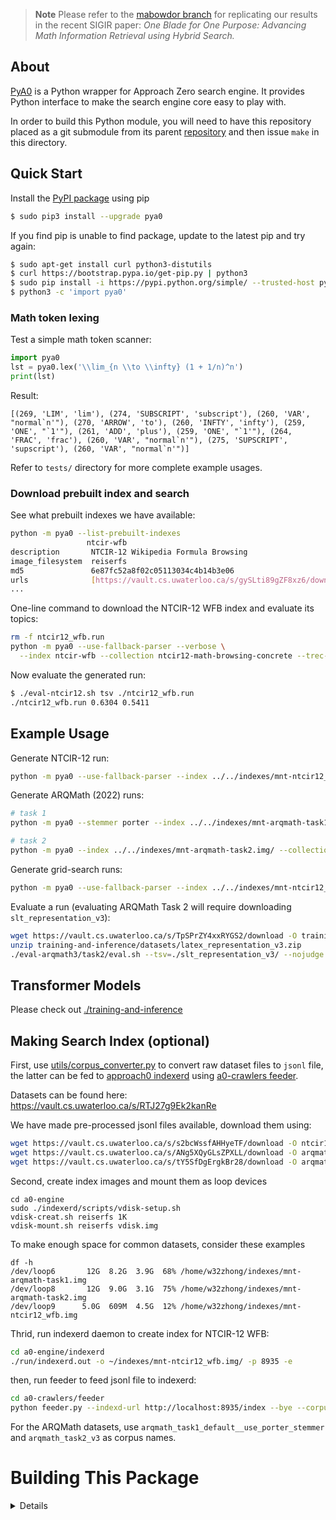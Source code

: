 > **Note**
> Please refer to the [mabowdor branch](https://github.com/approach0/pya0/tree/mabowdor)
> for replicating our results in the recent SIGIR paper:
> *One Blade for One Purpose: Advancing Math Information Retrieval using Hybrid Search.*

## About
[PyA0]((https://github.com/approach0/pya0)) is a Python wrapper for Approach Zero search engine.
It provides Python interface to make the search engine core easy to play with.

In order to build this Python module, you will need to have this repository placed as a git submodule from its parent [repository](https://github.com/approach0/search-engine) and then issue `make` in this directory.

## Quick Start
Install the [PyPI package](https://pypi.org/project/pya0/) using pip
```sh
$ sudo pip3 install --upgrade pya0
```

If you find pip is unable to find package, update to the latest pip and try again:
```sh
$ sudo apt-get install curl python3-distutils
$ curl https://bootstrap.pypa.io/get-pip.py | python3
$ sudo pip install -i https://pypi.python.org/simple/ --trusted-host pypi.org pya0
$ python3 -c 'import pya0'
```
### Math token lexing
Test a simple math token scanner:
```py
import pya0
lst = pya0.lex('\\lim_{n \\to \\infty} (1 + 1/n)^n')
print(lst)
```
Result:
```
[(269, 'LIM', 'lim'), (274, 'SUBSCRIPT', 'subscript'), (260, 'VAR', "normal`n'"), (270, 'ARROW', 'to'), (260, 'INFTY', 'infty'), (259, 'ONE', "`1'"), (261, 'ADD', 'plus'), (259, 'ONE', "`1'"), (264, 'FRAC', 'frac'), (260, 'VAR', "normal`n'"), (275, 'SUPSCRIPT', 'supscript'), (260, 'VAR', "normal`n'")]
```

Refer to `tests/` directory for more complete example usages.

### Download prebuilt index and search
See what prebuilt indexes we have available:
```sh
python -m pya0 --list-prebuilt-indexes
                 ntcir-wfb                                                  
description       NTCIR-12 Wikipedia Formula Browsing                       
image_filesystem  reiserfs                                                  
md5               6e87fc52a8f02c05113034c4b14b3e06                          
urls              [https://vault.cs.uwaterloo.ca/s/gySLti89gZF8xz6/download]
...
```

One-line command to download the NTCIR-12 WFB index and evaluate its topics:
```sh
rm -f ntcir12_wfb.run
python -m pya0 --use-fallback-parser --verbose \
  --index ntcir-wfb --collection ntcir12-math-browsing-concrete --trec-output ntcir12_wfb.run
```

Now evaluate the generated run:
```sh
$ ./eval-ntcir12.sh tsv ./ntcir12_wfb.run
./ntcir12_wfb.run 0.6304 0.5411
```

## Example Usage
Generate NTCIR-12 run:
```sh
python -m pya0 --use-fallback-parser --index ../../indexes/mnt-ntcir12_wfb.img/ --collection ntcir12-math-browsing-concrete --trec-output runs/ntcir12_wfb.run
```

Generate ARQMath (2022) runs:
```sh
# task 1
python -m pya0 --stemmer porter --index ../../indexes/mnt-arqmath-task1.img/ --collection arqmath-2022-task1-manual --trec-output runs/arqmath_task1.run

# task 2
python -m pya0 --index ../../indexes/mnt-arqmath-task2.img/ --collection arqmath-2022-task2-refined --trec-output runs/arqmath_task2.run
```

Generate grid-search runs:
```sh
python -m pya0 --use-fallback-parser --index ../../indexes/mnt-ntcir12_wfb.img/ --collection ntcir12-math-browsing-concrete --auto-eval ./experiments/auto_eval--symbol-scores.tsv
```

Evaluate a run (evaluating ARQMath Task 2 will require downloading `slt_representation_v3`):
```sh
wget https://vault.cs.uwaterloo.ca/s/TpSPrZY4xxRYGS2/download -O training-and-inference/datasets/latex_representation_v3.zip
unzip training-and-inference/datasets/latex_representation_v3.zip
./eval-arqmath3/task2/eval.sh --tsv=./slt_representation_v3/ --nojudge
```

## Transformer Models
Please check out [./training-and-inference](./training-and-inference)

## Making Search Index (optional)
First, use [utils/corpus_converter.py](utils/corpus_converter.py) to convert raw dataset files to `jsonl` file, the latter can be fed to [approach0 indexerd](https://github.com/approach0/a0-engine) using [a0-crawlers feeder](https://github.com/approach0/a0-crawlers/tree/master/feeder).

Datasets can be found here: https://vault.cs.uwaterloo.ca/s/RTJ27g9Ek2kanRe

We have made pre-processed jsonl files available, download them using:
```sh
wget https://vault.cs.uwaterloo.ca/s/s2bcWssfAHHyeTF/download -O ntcir12_wfb.jsonl
wget https://vault.cs.uwaterloo.ca/s/ANg5XQyGLsZPXLL/download -O arqmath3_task1.jsonl
wget https://vault.cs.uwaterloo.ca/s/tY5SfDgErgkBr28/download -O arqmath3_task2.jsonl
```

Second, create index images and mount them as loop devices
```
cd a0-engine
sudo ./indexerd/scripts/vdisk-setup.sh
vdisk-creat.sh reiserfs 1K
vdisk-mount.sh reiserfs vdisk.img
```

To make enough space for common datasets, consider these examples
```
df -h
/dev/loop6       12G  8.2G  3.9G  68% /home/w32zhong/indexes/mnt-arqmath-task1.img
/dev/loop8       12G  9.0G  3.1G  75% /home/w32zhong/indexes/mnt-arqmath-task2.img
/dev/loop9      5.0G  609M  4.5G  12% /home/w32zhong/indexes/mnt-ntcir12_wfb.img
```

Thrid, run indexerd daemon to create index for NTCIR-12 WFB:
```sh
cd a0-engine/indexerd
./run/indexerd.out -o ~/indexes/mnt-ntcir12_wfb.img/ -p 8935 -e
```

then, run feeder to feed jsonl file to indexerd:
```sh
cd a0-crawlers/feeder
python feeder.py --indexd-url http://localhost:8935/index --bye --corpus ntcir12_wfb ./feeder.ini ~/corpus/ntcir12_wfb.jsonl
```

For the ARQMath datasets, use `arqmath_task1_default__use_porter_stemmer` and `arqmath_task2_v3` as corpus names.

# Building This Package
<details>

## Build for Local Package
Build and install package locally (for testing):
```sh
$ make clean
$ sudo python3 setup.py install
```
then, you can import as library from system path:
```py
import pya0
print(dir(pya0))
```

## Build for Manylinux Distribution
Install Docker:
```sh
apt-get update
which docker || curl -fsSL https://get.docker.com -o get-docker.sh
which docker || sh get-docker.sh
```

Pull and run image `quay.io/pypa/manylinux_2_24_x86_64` at the parent source directory of `approach0` and assume `$HOME` is where you put Indri and Jieba code:
```sh
sudo docker run -it -v `pwd`:/code -v $HOME:/host quay.io/pypa/manylinux_2_24_x86_64 bash
```

Inside docker container, build pya0 as instructed below, so that you have a linux wheel, e.g., `./dist/pya0-0.1-cp35-cp35m-linux_x86_64.whl`.

Typical build process:
```sh
# Inside docker, setup system environment...
apt update
apt install -y git build-essential g++ cmake wget flex bison python3
apt install -y libz-dev libevent-dev libopenmpi-dev libxml2-dev libfl-dev
apt install -y libiberty-dev
apt install -y build-essential python-dev python3-pip python3-venv
python3 -m pip install --upgrade build # install pip-build tool

# Now, start building (or if you enter from the quickstart image)...
cd /code
./configure --indri-path=/host/indri --jieba-path=/host/cppjieba
(cd /host/indri && make clean && make) # this one takes minutes to build
make clean && make
cd ./pya0 && make clean && make
```

Use `docker commit $(docker ps -q | head -1) quickstart` to save the container for later re-use:
```
sudo docker run -it -v `pwd`:/code -v $HOME:/host quickstart bash
```

Create a `pip` distribution package:
```sh
$ rm -rf dist wheelhouse
$ python3 -m build
```

## Upload to PyPI.org
Edit `setup.py` and bump up version number.

Install `twine`
```sh
$ apt install rustc libssl-dev libffi-dev
$ python3 -m pip install --user --upgrade twine
```

Then inspect the wheel:
```sh
$ auditwheel show ./dist/pya0-*.whl

pya0-0.1-cp35-cp35m-linux_x86_64.whl is consistent with the following
platform tag: "linux_x86_64".

The wheel references external versioned symbols in these system-
provided shared libraries: libgcc_s.so.1 with versions {'GCC_3.0'},
libz.so.1 with versions {'ZLIB_1.2.0', 'ZLIB_1.2.3.3',
'ZLIB_1.2.2.3'}, libstdc++.so.6 with versions {'GLIBCXX_3.4.10',
'GLIBCXX_3.4.11', 'GLIBCXX_3.4.21', 'GLIBCXX_3.4.15', 'CXXABI_1.3',
'CXXABI_1.3.8', 'GLIBCXX_3.4', 'CXXABI_1.3.9', 'GLIBCXX_3.4.9',
'CXXABI_1.3.1', 'GLIBCXX_3.4.20'}, libpthread.so.0 with versions
{'GLIBC_2.2.5', 'GLIBC_2.3.2', 'GLIBC_2.3.3'}, libc.so.6 with versions
{'GLIBC_2.7', 'GLIBC_2.17', 'GLIBC_2.3.4', 'GLIBC_2.15', 'GLIBC_2.3',
'GLIBC_2.3.2', 'GLIBC_2.4', 'GLIBC_2.22', 'GLIBC_2.2.5',
'GLIBC_2.14'}, libdl.so.2 with versions {'GLIBC_2.2.5'}, libm.so.6
with versions {'GLIBC_2.2.5'}, liblzma.so.5 with versions {'XZ_5.0'}

This constrains the platform tag to "manylinux_2_24_x86_64". In order
to achieve a more compatible tag, you would need to recompile a new
wheel from source on a system with earlier versions of these
libraries, such as a recent manylinux image.
```
the `auditwheel` suggests to use platform `manylinux_2_24_x86_64`.

Fix it to that platform:
```sh
$ auditwheel repair ./dist/*.whl --plat manylinux_2_24_x86_64 -w ./wheelhouse
INFO:auditwheel.main_repair:Repairing pya0-0.2.8-py3-none-any.whl
INFO:auditwheel.wheeltools:Previous filename tags: any
INFO:auditwheel.wheeltools:New filename tags: manylinux_2_24_x86_64
INFO:auditwheel.wheeltools:Previous WHEEL info tags: py3-none-any
INFO:auditwheel.wheeltools:Changed wheel type to Platlib
INFO:auditwheel.wheeltools:New WHEEL info tags: py3-none-manylinux_2_24_x86_64
INFO:auditwheel.main_repair:
Fixed-up wheel written to /code/pya0/wheelhouse/pya0-0.2.8-py3-none-manylinux_2_24_x86_64.whl
```

Then you should be able to upload to PIP:
```sh
$ python3 -m twine upload --repository pypi wheelhouse/*.whl
```
(use username `__token__` and your created token on `https://pypi.org`)

Use `unzip` to view and check if shared libraries are there in the manylinux wheel:
```sh
root@1c06f5c28b7b:/host/a0-engine/pya0# unzip -l wheelhouse/pya0-0.1.7-py3-none-manylinux_2_24_x86_64.whl
Archive:  wheelhouse/pya0-0.1.7-py3-none-manylinux_2_24_x86_64.whl
  Length      Date    Time    Name
---------  ---------- -----   ----
      927  2021-03-08 19:00   setup.py
  2065112  2021-03-08 19:01   pya0.libs/libxml2-bbd52ef6.so.2.9.4
  2020736  2021-03-08 19:01   pya0.libs/libicuuc-5743fca1.so.57.1
    43296  2021-03-08 19:01   pya0.libs/libltdl-e9c06fbe.so.7.3.1
   272392  2021-03-08 19:01   pya0.libs/libhwloc-811858d2.so.5.7.2
   312216  2021-03-08 19:01   pya0.libs/libevent-2-6d3aa264.0.so.5.1.9
  3805032  2021-03-08 19:01   pya0.libs/libicui18n-03536ef3.so.57.1
   159384  2021-03-08 19:01   pya0.libs/liblzma-5b8415cf.so.5.2.2
   640624  2021-03-08 19:01   pya0.libs/libopen-rte-6abe1f34.so.20.1.0
   108624  2021-03-08 19:01   pya0.libs/libz-7fd423a0.so.1.2.8
  1079848  2021-03-08 19:01   pya0.libs/libmpi-69c5bc42.so.20.0.2
   785248  2021-03-08 19:01   pya0.libs/libopen-pal-321722b9.so.20.2.0
    48432  2021-03-08 19:01   pya0.libs/libnuma-c8473f23.so.1.0.0
 25678440  2021-03-08 19:01   pya0.libs/libicudata-79cf9efa.so.57.1
        1  2021-03-08 19:01   pya0-0.1.7.dist-info/top_level.txt
      133  2021-03-08 19:01   pya0-0.1.7.dist-info/WHEEL
     5581  2021-03-08 19:01   pya0-0.1.7.dist-info/METADATA
     1757  2021-03-08 19:01   pya0-0.1.7.dist-info/RECORD
       24  2021-03-08 18:51   pya0/__init__.py
 75878488  2021-03-08 19:01   pya0/pya0.so
---------                     -------
112906295                     20 files
```

</details>

